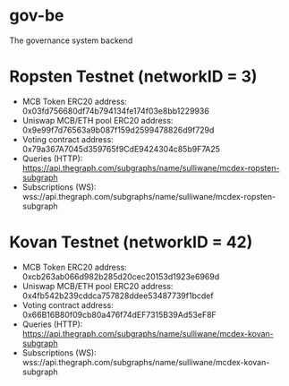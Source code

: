 # gov-be

The governance system backend

# Ropsten Testnet (networkID = 3)

- MCB Token ERC20 address: 0x03fd756680df74b794134fe174f03e8bb1229936
- Uniswap MCB/ETH pool ERC20 address: 0x9e99f7d76563a9b087f159d2599478826d9f729d
- Voting contract address: 0x79a367A7045d359765f9CdE9424304c85b9F7A25
- Queries (HTTP): https://api.thegraph.com/subgraphs/name/sulliwane/mcdex-ropsten-subgraph
- Subscriptions (WS): wss://api.thegraph.com/subgraphs/name/sulliwane/mcdex-ropsten-subgraph

# Kovan Testnet (networkID = 42)

- MCB Token ERC20 address: 0xcb263ab066d982b285d20cec20153d1923e6969d
- Uniswap MCB/ETH pool ERC20 address: 0x4fb542b239cddca757828ddee53487739f1bcdef
- Voting contract address: 0x66B16B80f09cb80a476f74dEF7315B39Ad53eF8F
- Queries (HTTP): https://api.thegraph.com/subgraphs/name/sulliwane/mcdex-kovan-subgraph
- Subscriptions (WS): wss://api.thegraph.com/subgraphs/name/sulliwane/mcdex-kovan-subgraph
